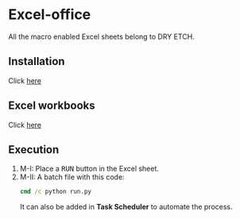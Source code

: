 # Excel-office
All the macro enabled Excel sheets belong to DRY ETCH.

## Installation
Click [here](./Installation)

## Excel workbooks
Click [here](./macro_enabled_logbooks)

## Execution
1. M-I: Place a <kbd>RUN</kbd> button in the Excel sheet.
2. M-II: A batch file with this code:
	```bat
	cmd /c python run.py
	```
	It can also be added in __Task Scheduler__ to automate the process.